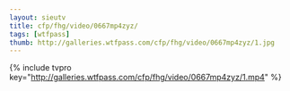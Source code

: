 ```yaml
--- 
layout: sieutv
title: cfp/fhg/video/0667mp4zyz/
tags: [wtfpass]
thumb: http://galleries.wtfpass.com/cfp/fhg/video/0667mp4zyz/1.jpg
---
```

{% include tvpro key="http://galleries.wtfpass.com/cfp/fhg/video/0667mp4zyz/1.mp4" %} 
